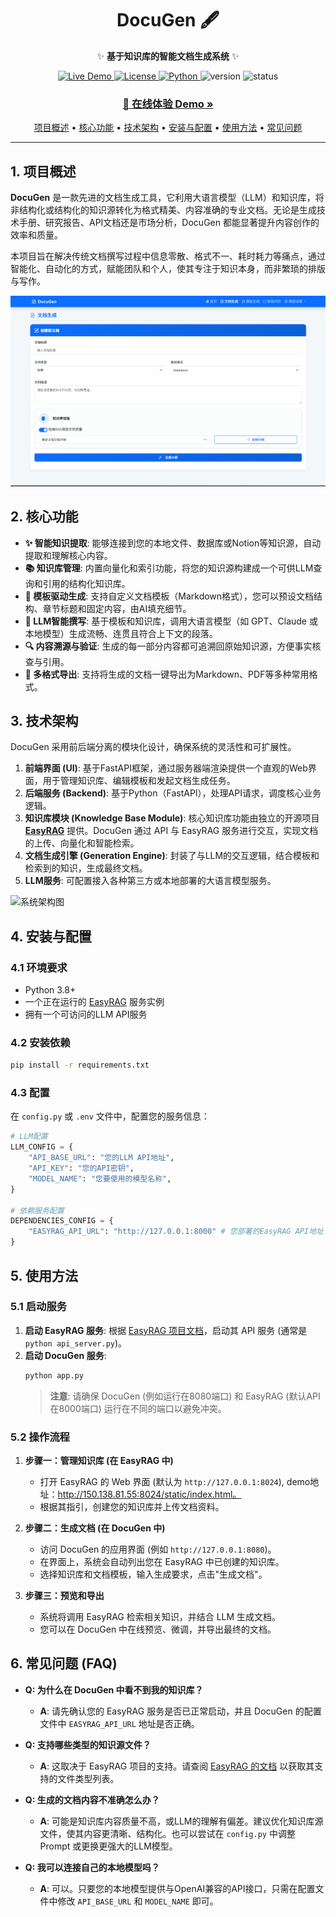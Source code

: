 <div align="center">

# DocuGen 🖋️

✨ **基于知识库的智能文档生成系统** ✨

</div>

<p align="center">
  <a href="http://150.138.81.55:8080/" target="_blank">
    <img alt="Live Demo" src="https://img.shields.io/badge/live_demo-online-brightgreen.svg"/>
  </a>
  <a href="LICENSE">
    <img alt="License" src="https://img.shields.io/badge/license-MIT-green.svg">
  </a>
  <a href="https://www.python.org/">
    <img alt="Python" src="https://img.shields.io/badge/python-3.8+-blue.svg">
  </a>
  <a>
    <img alt="version" src="https://img.shields.io/badge/version-1.0-blue.svg">
  </a>
  <a>
    <img alt="status" src="https://img.shields.io/badge/status-active-green.svg">
  </a>
</p>

<h3 align="center">
  <a href="http://150.138.81.55:8080/"><strong>🚀 在线体验 Demo &raquo;</strong></a>
</h3>

<p align="center">
  <a href="#1-项目概述">项目概述</a> •
  <a href="#2-核心功能">核心功能</a> •
  <a href="#3-技术架构">技术架构</a> •
  <a href="#4-安装与配置">安装与配置</a> •
  <a href="#5-使用方法">使用方法</a> •
  <a href="#6-常见问题-faq">常见问题</a>
</p>

---

## 1. 项目概述

**DocuGen** 是一款先进的文档生成工具，它利用大语言模型（LLM）和知识库，将非结构化或结构化的知识源转化为格式精美、内容准确的专业文档。无论是生成技术手册、研究报告、API文档还是市场分析，DocuGen 都能显著提升内容创作的效率和质量。

本项目旨在解决传统文档撰写过程中信息零散、格式不一、耗时耗力等痛点，通过智能化、自动化的方式，赋能团队和个人，使其专注于知识本身，而非繁琐的排版与写作。

![主界面](docs/images/document_generator.png)

## 2. 核心功能

- **✨ 智能知识提取**: 能够连接到您的本地文件、数据库或Notion等知识源，自动提取和理解核心内容。
- **📚 知识库管理**: 内置向量化和索引功能，将您的知识源构建成一个可供LLM查询和引用的结构化知识库。
- **📝 模板驱动生成**: 支持自定义文档模板（Markdown格式），您可以预设文档结构、章节标题和固定内容，由AI填充细节。
- **🤖 LLM智能撰写**: 基于模板和知识库，调用大语言模型（如 GPT、Claude 或本地模型）生成流畅、连贯且符合上下文的段落。
- **🔍 内容溯源与验证**: 生成的每一部分内容都可追溯回原始知识源，方便事实核查与引用。
- **🚀 多格式导出**: 支持将生成的文档一键导出为Markdown、PDF等多种常用格式。

## 3. 技术架构

DocuGen 采用前后端分离的模块化设计，确保系统的灵活性和可扩展性。

1.  **前端界面 (UI)**: 基于FastAPI框架，通过服务器端渲染提供一个直观的Web界面，用于管理知识库、编辑模板和发起文档生成任务。
2.  **后端服务 (Backend)**: 基于Python（FastAPI），处理API请求，调度核心业务逻辑。
3.  **知识库模块 (Knowledge Base Module)**: 核心知识库功能由独立的开源项目 **[EasyRAG](https://github.com/BetaStreetOmnis/EasyRAG)** 提供。DocuGen 通过 API 与 EasyRAG 服务进行交互，实现文档的上传、向量化和智能检索。
4.  **文档生成引擎 (Generation Engine)**: 封装了与LLM的交互逻辑，结合模板和检索到的知识，生成最终文档。
5.  **LLM服务**: 可配置接入各种第三方或本地部署的大语言模型服务。

![系统架构图](docs/images/architecture.png)

## 4. 安装与配置

### 4.1 环境要求

- Python 3.8+
- 一个正在运行的 [EasyRAG](https://github.com/BetaStreetOmnis/EasyRAG) 服务实例
- 拥有一个可访问的LLM API服务

### 4.2 安装依赖

```bash
pip install -r requirements.txt
```

### 4.3 配置

在 `config.py` 或 `.env` 文件中，配置您的服务信息：

```python
# LLM配置
LLM_CONFIG = {
    "API_BASE_URL": "您的LLM API地址",
    "API_KEY": "您的API密钥",
    "MODEL_NAME": "您要使用的模型名称",
}

# 依赖服务配置
DEPENDENCIES_CONFIG = {
    "EASYRAG_API_URL": "http://127.0.0.1:8000" # 您部署的EasyRAG API地址
}
```

## 5. 使用方法

### 5.1 启动服务

1.  **启动 EasyRAG 服务**: 根据 [EasyRAG 项目文档](https://github.com/BetaStreetOmnis/EasyRAG)，启动其 API 服务 (通常是 `python api_server.py`)。
2.  **启动 DocuGen 服务**:
    ```bash
    python app.py
    ```
    > **注意**: 请确保 DocuGen (例如运行在8080端口) 和 EasyRAG (默认API在8000端口) 运行在不同的端口以避免冲突。

### 5.2 操作流程

1.  **步骤一：管理知识库 (在 EasyRAG 中)**
    - 打开 EasyRAG 的 Web 界面 (默认为 `http://127.0.0.1:8024`), demo地址：http://150.138.81.55:8024/static/index.html。
    - 根据其指引，创建您的知识库并上传文档资料。

2.  **步骤二：生成文档 (在 DocuGen 中)**
    - 访问 DocuGen 的应用界面 (例如 `http://127.0.0.1:8080`)。
    - 在界面上，系统会自动列出您在 EasyRAG 中已创建的知识库。
    - 选择知识库和文档模板，输入生成要求，点击"生成文档"。

3.  **步骤三：预览和导出**
    - 系统将调用 EasyRAG 检索相关知识，并结合 LLM 生成文档。
    - 您可以在 DocuGen 中在线预览、微调，并导出最终的文档。

## 6. 常见问题 (FAQ)

- **Q: 为什么在 DocuGen 中看不到我的知识库？**
  - **A**: 请先确认您的 EasyRAG 服务是否已正常启动，并且 DocuGen 的配置文件中 `EASYRAG_API_URL` 地址是否正确。

- **Q: 支持哪些类型的知识源文件？**
  - **A**: 这取决于 EasyRAG 项目的支持。请查阅 [EasyRAG 的文档](https://github.com/BetaStreetOmnis/EasyRAG) 以获取其支持的文件类型列表。

- **Q: 生成的文档内容不准确怎么办？**
  - **A**: 可能是知识库内容质量不高，或LLM的理解有偏差。建议优化知识库源文件，使其内容更清晰、结构化。也可以尝试在 `config.py` 中调整 Prompt 或更换更强大的LLM模型。

- **Q: 我可以连接自己的本地模型吗？**
  - **A**: 可以。只要您的本地模型提供与OpenAI兼容的API接口，只需在配置文件中修改 `API_BASE_URL` 和 `MODEL_NAME` 即可。
